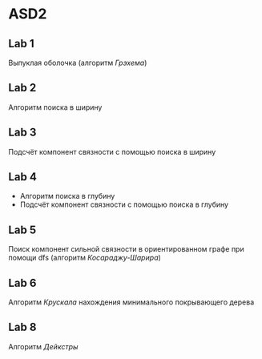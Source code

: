 # ASD2
## Lab 1
Выпуклая оболочка (алгоритм *Грэхема*)
## Lab 2
Алгоритм поиска в ширину
## Lab 3
Подсчёт компонент связности с помощью поиска в ширину
## Lab 4
+ Алгоритм поиска в глубину
+ Подсчёт компонент связности с помощью поиска в глубину
## Lab 5
Поиск компонент сильной связности в ориентированном графе при помощи dfs (алгоритм *Косараджу-Шарира*)
## Lab 6
Алгоритм *Крускала* нахождения минимального покрывающего дерева
## Lab 8
Алгоритм *Дейкстры*
